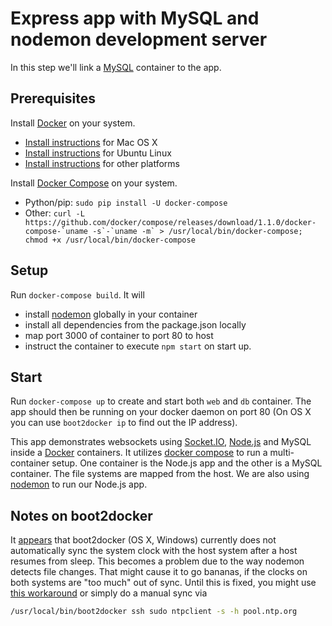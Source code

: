 # Express app with MySQL and nodemon development server

In this step we'll link a [MySQL](https://registry.hub.docker.com/_/mysql/) container to the app.

## Prerequisites

Install [Docker](https://www.docker.com/) on your system.

* [Install instructions](https://docs.docker.com/installation/mac/) for Mac OS X
* [Install instructions](https://docs.docker.com/installation/ubuntulinux/) for Ubuntu Linux
* [Install instructions](https://docs.docker.com/installation/) for other platforms

Install [Docker Compose](http://docs.docker.com/compose/) on your system.

* Python/pip: `sudo pip install -U docker-compose`
* Other: ``curl -L https://github.com/docker/compose/releases/download/1.1.0/docker-compose-`uname -s`-`uname -m` > /usr/local/bin/docker-compose; chmod +x /usr/local/bin/docker-compose``
## Setup

Run `docker-compose build`. It will

* install [nodemon](https://github.com/remy/nodemon) globally in your container
* install all dependencies from the package.json locally
* map port 3000 of container to port 80 to host
* instruct the container to execute `npm start` on start up.

## Start

Run `docker-compose up` to create and start both `web` and `db` container. The app should then be running on your docker daemon on port 80 (On OS X you can use `boot2docker ip` to find out the IP address).

This app demonstrates websockets using [Socket.IO](http://www.socket.io), [Node.js](http://www.nodejs.org) and MySQL inside a [Docker](http://www.docker.com) containers. It utilizes [docker compose](https://docs.docker.com/compose/) to run a multi-container setup. One container is the Node.js app and the other is a MySQL container. The file systems are mapped from the host. We are also using [nodemon](http://nodemon.io/) to run our Node.js app.

## Notes on boot2docker

It [appears](https://github.com/boot2docker/boot2docker/issues/290) that boot2docker (OS X, Windows) currently does not automatically sync the system clock with the host system after a host resumes from sleep. This becomes a problem due to the way nodemon detects file changes. That might cause it to go bananas, if the clocks on both systems are "too much" out of sync. Until this is fixed, you might use [this workaround](https://github.com/boot2docker/boot2docker/issues/290#issuecomment-62384209) or simply do a manual sync via

```bash
/usr/local/bin/boot2docker ssh sudo ntpclient -s -h pool.ntp.org
```
